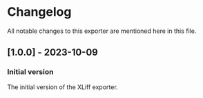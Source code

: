 # Changelog

All notable changes to this exporter are mentioned here in this file.

## [1.0.0] - 2023-10-09
### Initial version

The initial version of the XLiff exporter.